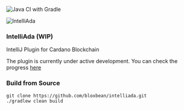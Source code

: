 ![Java CI with Gradle](https://github.com/bloxbean/intelliada/workflows/Java%20CI%20with%20Gradle/badge.svg?branch=master)

![IntelliAda](https://user-images.githubusercontent.com/35016438/121795762-5d4c7180-cc46-11eb-8d67-412fda27bea4.png)

### IntelliAda (WIP)

IntelliJ Plugin for Cardano Blockchain

The plugin is currently under active development. You can check the progress [here](https://github.com/bloxbean/intelliada/wiki/Progress-Tracking)

### Build from Source

```
git clone https://github.com/bloxbean/intelliada.git
./gradlew clean build
```
